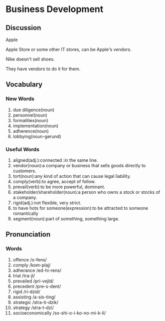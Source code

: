 # Business Development
## Discussion

Apple

Apple Store or some other IT stores, can be Apple's vendors. 

Nike doesn't sell shoes.   

They have vendors to do it for them.  

## Vocabulary
### New Words
1. due diligence(noun)
1. personnel(noun)
1. formalities(noun)
1. implementation(noun)
1. adherence(noun)
1. lobbying(noun-gerund)

### Useful Words
1. aligned(adj.):connected :in the same line.
1. vendor(noun):a company or business that sells goods directly to customers.
1. tort(noun):any kind of action that can cause legal liability.
1. comply(verb):to agree, accept of follow.
1. prevail(verb):to be more powerful, dominant.
1. stakeholder/shareholder(noun):a person who owns a stock or stocks of a company.
1. rigid(adj.):not flexible, very strict.
1. to have hots for someone(expression):to be attracted to someone romantically
1. segment(noun):part of something, something large.

## Pronunciation
### Words
1. offence /o-fens/
1. comply /kom-plaj/
1. adherance /ed-hi-rens/
1. trial /tra-jl/
1. prevailed /pri-vejld/
1. precedent /pre-s-dent/
1. rigid /ri-dzid/
1. assisting /a-sis-ting/
1. strategic /stra-ti-dzik/
1. strategy /stra-t-dzi/
1. socioeconomically /so-shi-o-i-ko-no-mi-k-li/

